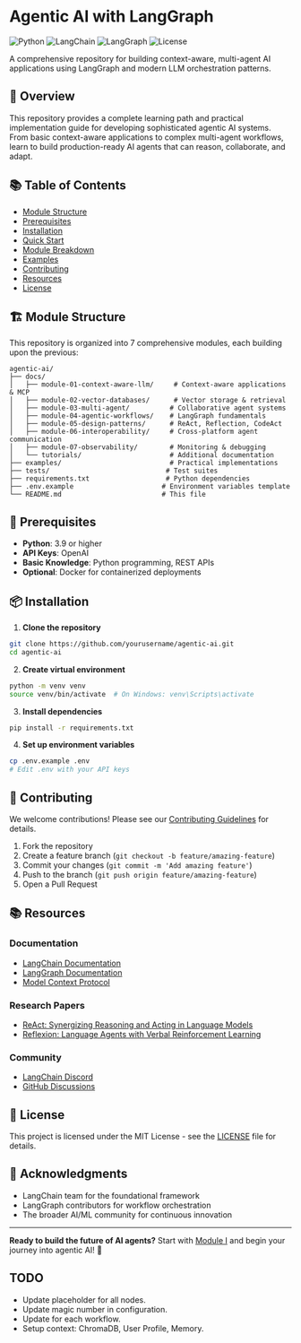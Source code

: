 # Agentic AI with LangGraph

![Python](https://img.shields.io/badge/python-3.8+-blue.svg)
![LangChain](https://img.shields.io/badge/LangChain-latest-green.svg)
![LangGraph](https://img.shields.io/badge/LangGraph-latest-orange.svg)
![License](https://img.shields.io/badge/license-MIT-blue.svg)

A comprehensive repository for building context-aware, multi-agent AI applications using LangGraph and modern LLM orchestration patterns.

## 🚀 Overview

This repository provides a complete learning path and practical implementation guide for developing sophisticated agentic AI systems. From basic context-aware applications to complex multi-agent workflows, learn to build production-ready AI agents that can reason, collaborate, and adapt.

## 📚 Table of Contents

- [Module Structure](#module-structure)
- [Prerequisites](#prerequisites)
- [Installation](#installation)
- [Quick Start](#quick-start)
- [Module Breakdown](#module-breakdown)
- [Examples](#examples)
- [Contributing](#contributing)
- [Resources](#resources)
- [License](#license)

## 🏗️ Module Structure

This repository is organized into 7 comprehensive modules, each building upon the previous:

```
agentic-ai/
├── docs/
│   ├── module-01-context-aware-llm/     # Context-aware applications & MCP
│   ├── module-02-vector-databases/      # Vector storage & retrieval
│   ├── module-03-multi-agent/          # Collaborative agent systems
│   ├── module-04-agentic-workflows/    # LangGraph fundamentals
│   ├── module-05-design-patterns/      # ReAct, Reflection, CodeAct
│   ├── module-06-interoperability/     # Cross-platform agent communication
│   ├── module-07-observability/        # Monitoring & debugging
│   └── tutorials/                      # Additional documentation
├── examples/                           # Practical implementations
├── tests/                             # Test suites
├── requirements.txt                   # Python dependencies
├── .env.example                      # Environment variables template
└── README.md                         # This file
```

## 🔧 Prerequisites

- **Python**: 3.9 or higher
- **API Keys**: OpenAI
- **Basic Knowledge**: Python programming, REST APIs
- **Optional**: Docker for containerized deployments

## 📦 Installation

1. **Clone the repository**
```bash
git clone https://github.com/yourusername/agentic-ai.git
cd agentic-ai
```

2. **Create virtual environment**
```bash
python -m venv venv
source venv/bin/activate  # On Windows: venv\Scripts\activate
```

3. **Install dependencies**
```bash
pip install -r requirements.txt
```

4. **Set up environment variables**
```bash
cp .env.example .env
# Edit .env with your API keys
```

## 🤝 Contributing

We welcome contributions! Please see our [Contributing Guidelines](CONTRIBUTING.md) for details.

1. Fork the repository
2. Create a feature branch (`git checkout -b feature/amazing-feature`)
3. Commit your changes (`git commit -m 'Add amazing feature'`)
4. Push to the branch (`git push origin feature/amazing-feature`)
5. Open a Pull Request

## 📚 Resources

### Documentation
- [LangChain Documentation](https://python.langchain.com/)
- [LangGraph Documentation](https://langchain-ai.github.io/langgraph/)
- [Model Context Protocol](https://modelcontextprotocol.io/)

### Research Papers
- [ReAct: Synergizing Reasoning and Acting in Language Models](https://arxiv.org/abs/2210.03629)
- [Reflexion: Language Agents with Verbal Reinforcement Learning](https://arxiv.org/abs/2303.11366)

### Community
- [LangChain Discord](https://discord.gg/langchain)
- [GitHub Discussions](https://github.com/hllj/agentic-ai/discussions)

## 📄 License

This project is licensed under the MIT License - see the [LICENSE](LICENSE) file for details.

## 🙏 Acknowledgments

- LangChain team for the foundational framework
- LangGraph contributors for workflow orchestration
- The broader AI/ML community for continuous innovation

---

**Ready to build the future of AI agents?** Start with [Module I](./docs/module-01-context-aware-llm/) and begin your journey into agentic AI! 🚀

## TODO

- Update placeholder for all nodes.
- Update magic number in configuration.
- Update for each workflow.
- Setup context: ChromaDB, User Profile, Memory.